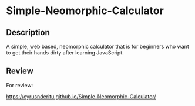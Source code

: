 # Simple-Neomorphic-Calculator

## Description
A simple, web based, neomorphic calculator that is for beginners who want to get their hands dirty after learning JavaScript.

## Review
For review:

https://cyrusnderitu.github.io/Simple-Neomorphic-Calculator/
